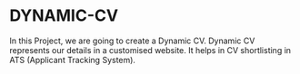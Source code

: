 # DYNAMIC-CV
In this Project, we are going to create a Dynamic CV. Dynamic CV represents our details in a customised website. It helps in CV shortlisting in ATS (Applicant Tracking System).
